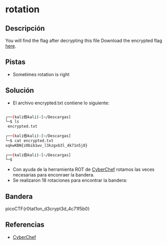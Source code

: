 # rotation

## Descripción
You will find the flag after decrypting this file Download the encrypted flag [here](https://artifacts.picoctf.net/c/386/encrypted.txt).


## Pistas
- Sometimes rotation is right

## Solución

- El archivo encrypted.txt contiene lo siguiente:
``` bash
                                                                                                                                                           
┌──(kali㉿kali)-[~/Descargas]
└─$ ls
 encrypted.txt
                                                                                                                                                           
┌──(kali㉿kali)-[~/Descargas]
└─$ cat encrypted.txt                                                                    
xqkwKBN{z0bib1wv_l3kzgxb3l_4k71n5j0}
                                                                                                                                                           
┌──(kali㉿kali)-[~/Descargas]
└─$ 

```

- Con ayuda de la herramienta ROT de  [CyberChef](https://gchq.github.io/CyberChef/#recipe=ROT13(true,true,false,18)&input=eHFrd0tCTnt6MGJpYjF3dl9sM2t6Z3hiM2xfNGs3MW41ajB9DQo) rotamos las veces necesarias para enconraer la bandera.
- Se realizaron 18 rotaciones para encontrar la bandera:

## Bandera
picoCTF{r0tat1on_d3crypt3d_4c71f5b0}


## Referencias
- [CyberChef](https://gchq.github.io/CyberChef/#recipe=ROT13(true,true,false,18)&input=eHFrd0tCTnt6MGJpYjF3dl9sM2t6Z3hiM2xfNGs3MW41ajB9DQo)